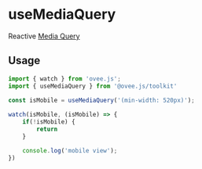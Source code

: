 # useMediaQuery

Reactive [Media Query](https://developer.mozilla.org/en-US/docs/Web/CSS/CSS_media_queries/Testing_media_queries)

## Usage

```ts
import { watch } from 'ovee.js';
import { useMediaQuery } from '@ovee.js/toolkit'

const isMobile = useMediaQuery('(min-width: 520px)');
	
watch(isMobile, (isMobile) => {
	if(!isMobile) {
		return
	}

	console.log('mobile view');
})
```
